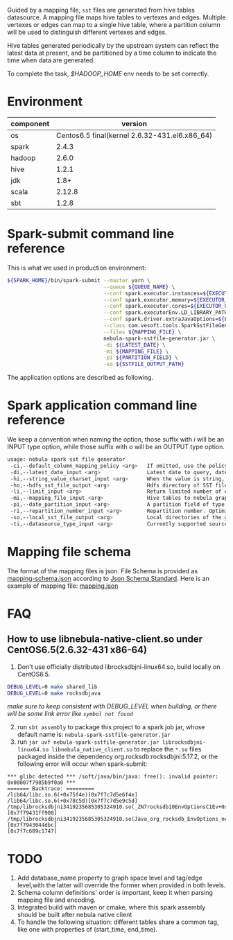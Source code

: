Guided by a mapping file, `sst` files are generated from hive tables datasource. A mapping file maps hive tables to vertexes and edges.
Multiple vertexes or edges can map to a single hive table, where a partition column will be used to distinguish different
vertexes and edges.  

Hive tables generated periodically by the upstream system can reflect the latest data at present, and be
partitioned by a time column to indicate the time when data are generated.

To complete the task, *$HADOOP_HOME* env needs to be set correctly.  

# Environment
component|version
---|---
os|Centos6.5 final(kernel 2.6.32-431.el6.x86_64)
spark|2.4.3
hadoop|2.6.0
hive|1.2.1
jdk|1.8+
scala|2.12.8
sbt|1.2.8


# Spark-submit command line reference
This is what we used in production environment:

```bash
${SPARK_HOME}/bin/spark-submit --master yarn \
                               --queue ${QUEUE_NAME} \
                               --conf spark.executor.instances=${EXECUTOR_NUM} \
                               --conf spark.executor.memory=${EXECUTOR_MEMORY} \
                               --conf spark.executor.cores=${EXECUTOR_CORES} \
                               --conf spark.executorEnv.LD_LIBRARY_PATH=${LD_LIBRARY_PATH} \
                               --conf spark.driver.extraJavaOptions=${EXTRA_OPTIONS} \
                               --class com.vesoft.tools.SparkSstFileGenerator \
                               --files ${MAPPING_FILE} \
                               nebula-spark-sstfile-generator.jar \
                               -di ${LATEST_DATE} \
                               -mi ${MAPPING_FILE} \
                               -pi ${PARTITION_FIELD} \
                               -so ${SSTFILE_OUTPUT_PATH}
```
The application options are described as following.

# Spark application command line reference
We keep a convention when naming the option, those suffix with _i_ will be an INPUT type option, while those suffix with _o_ will be an OUTPUT type option.

```bash
usage: nebula spark sst file generator
 -ci,--default_column_mapping_policy <arg>   If omitted, use the policy when mapping column to property, all columns except primary_key's will be mapped to tag's property with the same name by default
 -di,--latest_date_input <arg>               Latest date to query, date format is YYYY-MM-dd
 -hi,--string_value_charset_input <arg>      When the value is string, the default charset encoding is UTF-8
 -ho,--hdfs_sst_file_output <arg>            Hdfs directory of SST files should not start with file:///
 -li,--limit_input <arg>                     Return limited number of edges/vertexes, usually used in POC stage, when omitted, fetch all data.
 -mi,--mapping_file_input <arg>              Hive tables to nebula graph schema mapping file
 -pi,--date_partition_input <arg>            A partition field of type String of hive table, which represent a Date, and has format of YYY-MM-dd
 -ri,--repartition_number_input <arg>        Repartition number. Optimization trick is adapted to improve generation speed and data skewness. Need tuning to suit your data.
 -so,--local_sst_file_output <arg>           Local directories of the generated sst files should start with file:///
 -ti,--datasource_type_input <arg>           Currently supported source data types are [hive|hbase|csv], and the default type is hive
```

# Mapping file schema

The format of the mapping files is json. File Schema is provided as [mapping-schema.json](mapping-schema.json) according to [Json Schema Standard](http://json-schema.org).
Here is an example of mapping file: [mapping.json](mapping.json)

# FAQ
## How to use libnebula-native-client.so under CentOS6.5(2.6.32-431 x86-64)

1. Don't use officially distributed librocksdbjni-linux64.so, build locally on CentOS6.5.

```bash
DEBUG_LEVEL=0 make shared_lib
DEBUG_LEVEL=0 make rocksdbjava
```
*make sure to keep consistent with DEBUG_LEVEL when building, or there will be some link error like `symbol not found`*

2. run `sbt assembly` to package this project to a spark job jar, whose default name is: `nebula-spark-sstfile-generator.jar`  
3. run `jar uvf nebula-spark-sstfile-generator.jar librocksdbjni-linux64.so libnebula_native_client.so` to replace the `*.so` files packaged inside the dependency org.rocksdb:rocksdbjni:5.17.2,
    or the following error will occur when spark-submit:

```
*** glibc detected *** /soft/java/bin/java: free(): invalid pointer: 0x00007f7985b9f0a0 ***
======= Backtrace: =========
/lib64/libc.so.6(+0x75f4e)[0x7f7c7d5e6f4e]
/lib64/libc.so.6(+0x78c5d)[0x7f7c7d5e9c5d]
/tmp/librocksdbjni3419235685305324910.so(_ZN7rocksdb10EnvOptionsC1Ev+0x578)[0x7f79431ff908]
/tmp/librocksdbjni3419235685305324910.so(Java_org_rocksdb_EnvOptions_newEnvOptions+0x1c)[0x7f7943044dbc]
[0x7f7c689c1747]
```

# TODO
1. Add database_name property to graph space level and tag/edge level,with the latter will override the former when provided in both levels.
2. Schema column definitions' order is important, keep it when parsing mapping file and encoding.
3. Integrated build with maven or cmake, where this spark assembly should be built after nebula native client
4. To handle the following situation: different tables share a common tag, like one with properties of (start_time, end_time).
